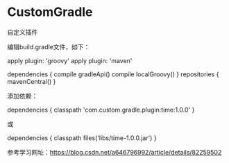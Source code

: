 # CustomGradle
自定义插件

编辑build.gradle文件，如下：

apply plugin: 'groovy'
apply plugin: 'maven'
 
dependencies {
    compile gradleApi()
    compile localGroovy()
}
repositories {
    mavenCentral()
}

添加依赖：

dependencies {
    classpath 'com.custom.gradle.plugin:time:1.0.0'
}

或

dependencies {
    classpath files('libs/time-1.0.0.jar')
}

参考学习网址：https://blog.csdn.net/a646796992/article/details/82259502
